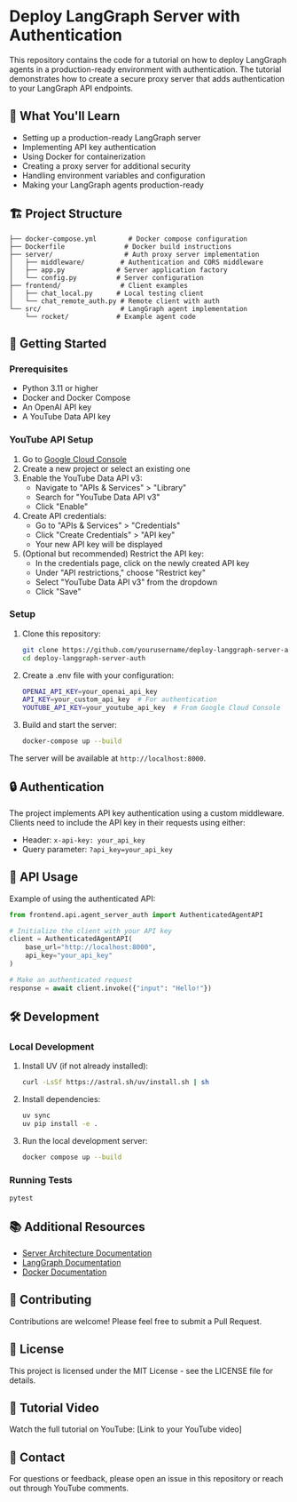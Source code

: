 # Deploy LangGraph Server with Authentication

This repository contains the code for a tutorial on how to deploy LangGraph agents in a production-ready environment with authentication. The tutorial demonstrates how to create a secure proxy server that adds authentication to your LangGraph API endpoints.

## 🎯 What You'll Learn

- Setting up a production-ready LangGraph server
- Implementing API key authentication
- Using Docker for containerization
- Creating a proxy server for additional security
- Handling environment variables and configuration
- Making your LangGraph agents production-ready

## 🏗️ Project Structure

```plaintext
├── docker-compose.yml        # Docker compose configuration
├── Dockerfile               # Docker build instructions
├── server/                  # Auth proxy server implementation
│   ├── middleware/         # Authentication and CORS middleware
│   ├── app.py             # Server application factory
│   └── config.py          # Server configuration
├── frontend/               # Client examples
│   ├── chat_local.py      # Local testing client
│   └── chat_remote_auth.py # Remote client with auth
└── src/                    # LangGraph agent implementation
    └── rocket/            # Example agent code
```

## 🚀 Getting Started

### Prerequisites

- Python 3.11 or higher
- Docker and Docker Compose
- An OpenAI API key
- A YouTube Data API key

### YouTube API Setup

1. Go to [Google Cloud Console](https://console.cloud.google.com/)
2. Create a new project or select an existing one
3. Enable the YouTube Data API v3:
   - Navigate to "APIs & Services" > "Library"
   - Search for "YouTube Data API v3"
   - Click "Enable"
4. Create API credentials:
   - Go to "APIs & Services" > "Credentials"
   - Click "Create Credentials" > "API key"
   - Your new API key will be displayed
5. (Optional but recommended) Restrict the API key:
   - In the credentials page, click on the newly created API key
   - Under "API restrictions," choose "Restrict key"
   - Select "YouTube Data API v3" from the dropdown
   - Click "Save"

### Setup

1. Clone this repository:

   ```bash
   git clone https://github.com/yourusername/deploy-langgraph-server-auth.git
   cd deploy-langgraph-server-auth
   ```

2. Create a .env file with your configuration:

   ```bash
   OPENAI_API_KEY=your_openai_api_key
   API_KEY=your_custom_api_key  # For authentication
   YOUTUBE_API_KEY=your_youtube_api_key  # From Google Cloud Console
   ```

3. Build and start the server:

   ```bash
   docker-compose up --build
   ```

The server will be available at `http://localhost:8000`.

## 🔒 Authentication

The project implements API key authentication using a custom middleware. Clients need to include the API key in their requests using either:

- Header: `x-api-key: your_api_key`
- Query parameter: `?api_key=your_api_key`

## 📝 API Usage

Example of using the authenticated API:

```python
from frontend.api.agent_server_auth import AuthenticatedAgentAPI

# Initialize the client with your API key
client = AuthenticatedAgentAPI(
    base_url="http://localhost:8000",
    api_key="your_api_key"
)

# Make an authenticated request
response = await client.invoke({"input": "Hello!"})
```

## 🛠️ Development

### Local Development

1. Install UV (if not already installed):

   ```bash
   curl -LsSf https://astral.sh/uv/install.sh | sh
   ```

2. Install dependencies:

   ```bash
   uv sync
   uv pip install -e .
   ```

3. Run the local development server:

   ```bash
   docker compose up --build
   ```

### Running Tests

```bash
pytest
```

## 📚 Additional Resources

- [Server Architecture Documentation](docs/server-architecture.md)
- [LangGraph Documentation](https://python.langchain.com/docs/langgraph)
- [Docker Documentation](https://docs.docker.com/)

## 🤝 Contributing

Contributions are welcome! Please feel free to submit a Pull Request.

## 📄 License

This project is licensed under the MIT License - see the LICENSE file for details.

## 🎥 Tutorial Video

Watch the full tutorial on YouTube: [Link to your YouTube video]

## 📧 Contact

For questions or feedback, please open an issue in this repository or reach out through YouTube comments.
